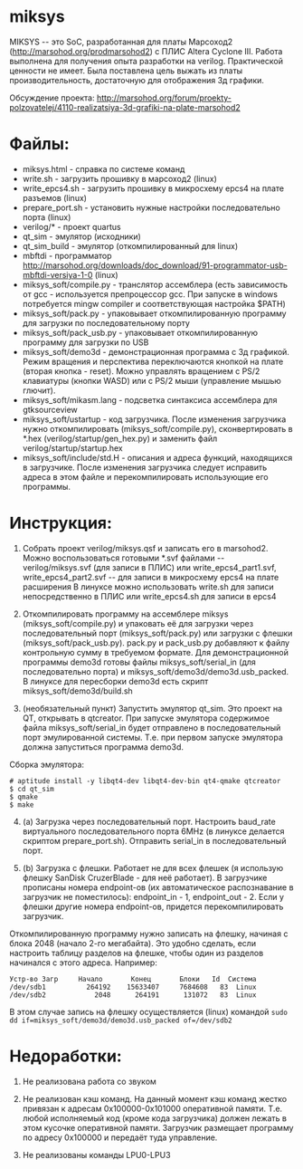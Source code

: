 # miksys

MIKSYS -- это SoC, разработанная для платы Марсоход2 (http://marsohod.org/prodmarsohod2) с ПЛИС Altera Cyclone III.
Работа выполнена для получения опыта разработки на verilog. Практической ценности не имеет.
Была поставлена цель выжать из платы производительность, достаточную для отображения 3д графики.

Обсуждение проекта: http://marsohod.org/forum/proekty-polzovatelej/4110-realizatsiya-3d-grafiki-na-plate-marsohod2

# Файлы:

* miksys.html - справка по системе команд
* write.sh - загрузить прошивку в марсоход2 (linux)
* write_epcs4.sh - загрузить прошивку в микросхему epcs4 на плате разъемов (linux)
* prepare_port.sh - установить нужные настройки последовательно порта (linux)
* verilog/* - проект quartus
* qt_sim - эмулятор (исходники)
* qt_sim_build - эмулятор (откомпилированный для linux)
* mbftdi - программатор http://marsohod.org/downloads/doc_download/91-programmator-usb-mbftdi-versiya-1-0 (linux)
* miksys_soft/compile.py - транслятор ассемблера (есть зависимость от gcc - используется препроцессор gcc. При запуске в windows потребуется mingw compiler и соответствующая настройка $PATH)
* miksys_soft/pack.py - упаковывает откомпилированную программу для загрузки по последовательному порту
* miksys_soft/pack_usb.py - упаковывает откомпилированную программу для загрузки по USB
* miksys_soft/demo3d - демонстрационная программа с 3д графикой. Режим вращения и перспектива переключаются кнопкой на плате (вторая кнопка - reset). Можно управлять вращением с PS/2 клавиатуры (кнопки WASD) или с PS/2 мыши (управление мышью глючит).
* miksys_soft/mikasm.lang - подсветка синтаксиса ассемблера для gtksourceview
* miksys_soft/ustartup - код загрузчика. После изменения загрузчика нужно откомпилировать (miksys_soft/compile.py), сконвертировать в *.hex (verilog/startup/gen_hex.py) и заменить файл verilog/startup/startup.hex
* miksys_soft/include/std.H - описания и адреса функций, находящихся в загрузчике. После изменения загрузчика следует исправить адреса в этом файле и перекомпилировать использующие его программы.


# Инструкция:

1. Собрать проект verilog/miksys.qsf и записать его в marsohod2.
Можно воспользоваться готовыми *.svf файлами -- verilog/miksys.svf (для записи в ПЛИС) или
write_epcs4_part1.svf, write_epcs4_part2.svf -- для записи в микросхему epcs4 на плате расширения
В линуксе можно использовать write.sh для записи непосредственно в ПЛИС или write_epcs4.sh для записи в epcs4

2. Откомпилировать программу на ассемблере miksys (miksys_soft/compile.py) и упаковать её для загрузки через последовательный порт (miksys_soft/pack.py) или загрузки с флешки (miksys_soft/pack_usb.py). pack.py и pack_usb.py добавляют к файлу контрольную сумму в требуемом формате.
Для демонстрационной программы demo3d готовы файлы miksys_soft/serial_in (для последовательно порта) и miksys_soft/demo3d/demo3d.usb_packed.
В линуксе для пересборки demo3d есть скрипт miksys_soft/demo3d/build.sh

3. (необязательный пункт) Запустить эмулятор qt_sim. Это проект на QT, открывать в qtcreator. При запуске эмулятора содержимое файла miksys_soft/serial_in будет отправлено в последовательный порт эмулированной системы. Т.е. при первом запуске эмулятора должна запуститься программа demo3d.

Сборка эмулятора:

    # aptitude install -y libqt4-dev libqt4-dev-bin qt4-qmake qtcreator
    $ cd qt_sim
    $ qmake
    $ make

4. (a) Загрузка через последовательный порт.
Настроить baud_rate виртуального последовательного порта 6MHz (в линуксе делается скриптом prepare_port.sh).
Отправить serial_in в последовательный порт.

4. (b) Загрузка с флешки. Работает не для всех флешек (я использую флешку SanDisk CruzerBlade - для неё работает).
В загрузчике прописаны номера endpoint-ов (их автоматическое распознавание в загрузчик не поместилось): endpoint_in - 1, endpoint_out - 2. Если у флешки другие номера endpoint-ов, придется перекомпилировать загрузчик.

Откомпилированную программу нужно записать на флешку, начиная с блока 2048 (начало 2-го мегабайта).
Это удобно сделать, если настроить таблицу разделов на флешке, чтобы один из разделов начинался с этого адреса. Например:

    Устр-во Загр     Начало       Конец       Блоки   Id  Система
    /dev/sdb1          264192    15633407     7684608   83  Linux
    /dev/sdb2            2048      264191      131072   83  Linux

В этом случае запись на флешку осуществляется (linux) командой `sudo dd if=miksys_soft/demo3d/demo3d.usb_packed of=/dev/sdb2`

# Недоработки:

1) Не реализована работа со звуком

2) Не реализован кэш команд. На данный момент кэш команд жестко привязан к адресам 0x100000-0x101000 оперативной памяти.
Т.е. любой исполняемый код (кроме кода загрузчика) должен лежать в этом кусочке оперативной памяти. Загрузчик размещает программу по адресу 0x100000 и передаёт туда управление.

3) Не реализованы команды LPU0-LPU3
